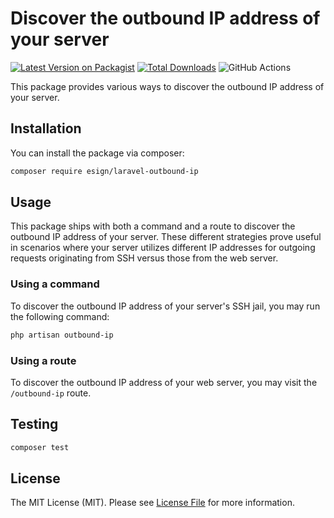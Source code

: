 # Discover the outbound IP address of your server

[![Latest Version on Packagist](https://img.shields.io/packagist/v/esign/laravel-outbound-ip.svg?style=flat-square)](https://packagist.org/packages/esign/laravel-outbound-ip)
[![Total Downloads](https://img.shields.io/packagist/dt/esign/laravel-outbound-ip.svg?style=flat-square)](https://packagist.org/packages/esign/laravel-outbound-ip)
![GitHub Actions](https://github.com/esign/laravel-outbound-ip/actions/workflows/main.yml/badge.svg)

This package provides various ways to discover the outbound IP address of your server.

## Installation

You can install the package via composer:

```bash
composer require esign/laravel-outbound-ip
```

## Usage

This package ships with both a command and a route to discover the outbound IP address of your server.
These different strategies prove useful in scenarios where your server utilizes different IP addresses for outgoing requests originating from SSH versus those from the web server.

### Using a command
To discover the outbound IP address of your server's SSH jail, you may run the following command:
```bash
php artisan outbound-ip
```

### Using a route
To discover the outbound IP address of your web server, you may visit the `/outbound-ip` route.

## Testing

```bash
composer test
```

## License

The MIT License (MIT). Please see [License File](LICENSE.md) for more information.
